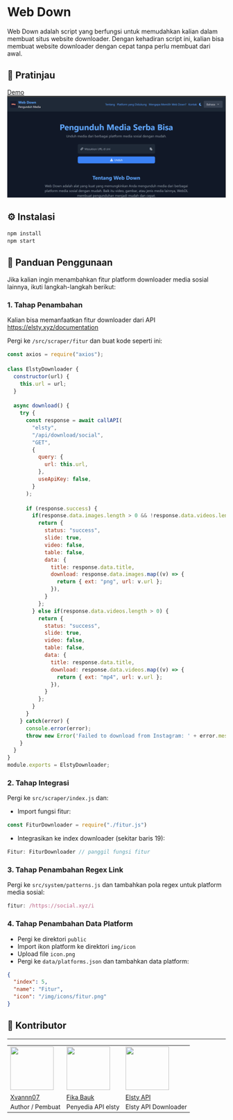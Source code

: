 # Web Down

Web Down adalah script yang berfungsi untuk memudahkan kalian dalam membuat situs website downloader. Dengan kehadiran script ini, kalian bisa membuat website downloader dengan cepat tanpa perlu membuat dari awal.

## 🚀 Pratinjau
[Demo](https://webdl.xvannn.xyz)
![Gambar Pratinjau](https://raw.githubusercontent.com/Xvannn07/web-down/refs/heads/main/gambar/Screenshot%202025-04-08%20140457.png)

## ⚙️ Instalasi
```bash
npm install
npm start
```

## 📖 Panduan Penggunaan
Jika kalian ingin menambahkan fitur platform downloader media sosial lainnya, ikuti langkah-langkah berikut:

### 1. Tahap Penambahan
Kalian bisa memanfaatkan fitur downloader dari API https://elsty.xyz/documentation

Pergi ke `/src/scraper/fitur` dan buat kode seperti ini:

```javascript
const axios = require("axios");

class ElstyDownloader {
  constructor(url) {
    this.url = url;
  }

  async download() {
    try {
      const response = await callAPI(
        "elsty",
        "/api/download/social",
        "GET",
        {
          query: {
            url: this.url,
          },
          useApiKey: false,
        }
      );
      
      if (response.success) {
        if(response.data.images.length > 0 && !response.data.videos.length > 0) {
          return {
            status: "success",
            slide: true,
            video: false,
            table: false,
            data: {
              title: response.data.title,
              download: response.data.images.map((v) => {
                return { ext: "png", url: v.url };
              }),
            }
          };
        } else if(response.data.videos.length > 0) {
          return {
            status: "success",
            slide: true,
            video: false,
            table: false,
            data: {
              title: response.data.title,
              download: response.data.videos.map((v) => {
                return { ext: "mp4", url: v.url };
              }),
            }
          };
        }
      }
    } catch(error) {
      console.error(error);
      throw new Error('Failed to download from Instagram: ' + error.message);
    }
  }
}
module.exports = ElstyDownloader;
```

### 2. Tahap Integrasi
Pergi ke `src/scraper/index.js` dan:
- Import fungsi fitur:
```javascript
const FiturDownloader = require("./fitur.js")
```
- Integrasikan ke index downloader (sekitar baris 19):
```javascript
Fitur: FiturDownloader // panggil fungsi fitur
```

### 3. Tahap Penambahan Regex Link
Pergi ke `src/system/patterns.js` dan tambahkan pola regex untuk platform media sosial:
```javascript
fitur: /https://social.xyz/i
```

### 4. Tahap Penambahan Data Platform
- Pergi ke direktori `public`
- Import ikon platform ke direktori `img/icon`
- Upload file `icon.png`
- Pergi ke `data/platforms.json` dan tambahkan data platform:
```json
{
  "index": 5,
  "name": "Fitur",
  "icon": "/img/icons/fitur.png"
}
```

## 👥 Kontributor

---------

<table>
  <tr>
    <td><a href="https://github.com/Xvannn07"><img src="https://github.com/Xvannn07.png?size=100" width="100" height="100"/></a></td>
    <td><a href="https://github.com/firllyfikaa"><img src="https://github.com/firllyfikaa.png?size=100" width="100" height="100"/></a></td>
    <td><a href="https://elsty.xyz"><img src="https://github.com/Elsty-Api.png?size=100" width="100" height="100"/></a></td>
  </tr>
  <tr>
    <td><a href="https://github.com/Xvannn07">Xvannn07</a></td>
    <td><a href="https://github.com/firllyfikaa">Fika Bauk</a></td>
    <td><a href="https://elsty.xyz">Elsty API</a></td>
  </tr>
  <tr>
    <td>Author / Pembuat</td>
    <td>Penyedia API elsty</td>
    <td>Elsty API Downloader</td>
  </tr>
</table>
